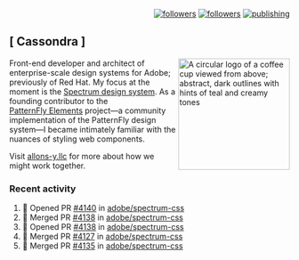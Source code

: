 <p align="right"><a rel="me" href="https://front-end.social/@castastrophe">
    <img alt="followers" title="Follow me on Mastodon" src="https://img.shields.io/mastodon/follow/109297102751309835?domain=https%3A%2F%2Ffront-end.social&label=Follow&logo=mastodon&logoColor=white&style=for-the-badge&labelColor=008080&color=006969"/></a>
  <a href="https://codepen.io/castastrophe/">
    <img alt="followers" title="Follow me on CodePen" src="https://img.shields.io/badge/23-1?color=640464&labelColor=7c007c&style=for-the-badge&logo=codepen&label=Follow"/></a>
<a href="https://castastrophe.medium.com/">
    <img alt="publishing" title="View articles on Medium" src="https://img.shields.io/badge/107-1?color=666&labelColor=444&label=subscribe&logo=medium&logoColor=white&style=for-the-badge"/></a>
</p>

## [&nbsp;Cassondra&nbsp;]

<img align="right" src="https://github-production-user-asset-6210df.s3.amazonaws.com/1840295/253016758-ba468774-1cd3-42c2-8f43-947b5eeb5edf.png" height="200" alt="A circular logo of a coffee cup viewed from above; abstract, dark outlines with hints of teal and creamy tones">

Front-end developer and architect of enterprise-scale design systems for Adobe; previously of Red Hat. My focus at the moment is the [Spectrum design system](https://github.com/adobe/spectrum-css). As a founding contributor to the [PatternFly&nbsp;Elements](https://github.com/patternfly/patternfly-elements) project&mdash;a community implementation of the PatternFly design system&mdash;I became intimately familiar with the nuances of styling web components.

Visit [allons-y.llc](http://allons-y.llc/) for more about how we might work together.

### Recent activity

<!--START_SECTION:activity-->
1. 💪 Opened PR [#4140](https://github.com/adobe/spectrum-css/pull/4140) in [adobe/spectrum-css](https://github.com/adobe/spectrum-css)
2. 🎉 Merged PR [#4138](https://github.com/adobe/spectrum-css/pull/4138) in [adobe/spectrum-css](https://github.com/adobe/spectrum-css)
3. 💪 Opened PR [#4138](https://github.com/adobe/spectrum-css/pull/4138) in [adobe/spectrum-css](https://github.com/adobe/spectrum-css)
4. 🎉 Merged PR [#4127](https://github.com/adobe/spectrum-css/pull/4127) in [adobe/spectrum-css](https://github.com/adobe/spectrum-css)
5. 🎉 Merged PR [#4135](https://github.com/adobe/spectrum-css/pull/4135) in [adobe/spectrum-css](https://github.com/adobe/spectrum-css)
<!--END_SECTION:activity-->
